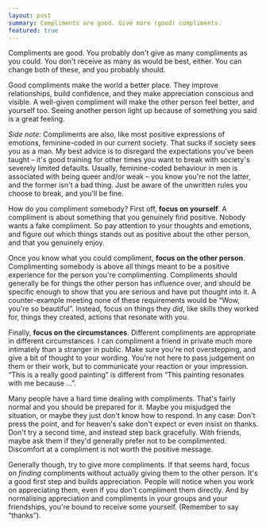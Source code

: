 ```yaml
---
layout: post
summary: Compliments are good. Give more (good) compliments.
featured: true
---
```


Compliments are good. You probably don't give as many compliments as you could. You don't receive as many as would be
best, either. You can change both of these, and you probably should.

Good compliments make the world a better place. They improve relationships, build confidence, and they make appreciation
conscious and visible. A well-given compliment will make the other person feel better, and yourself too. Seeing another
person light up because of something you said is a great feeling.

*Side note:* Compliments are also, like most positive expressions of emotions, feminine-coded in our current society.
That sucks if society sees you as a man. My best advice is to disregard the expectations you've been taught – it's good
training for other times you want to break with society's severely limited defaults. Usually, feminine-coded behaviour
in men is associated with being queer and/or weak – you know you're not the latter, and the former isn't a bad thing.
Just be aware of the unwritten rules you choose to break, and you'll be fine.

How do you compliment somebody? First off, **focus on yourself**. A compliment is about something that you genuinely
find positive. Nobody wants a fake compliment. So pay attention to your thoughts and emotions, and figure out which
things stands out as positive about the other person, and that you genuinely enjoy.

Once you know what you could compliment, **focus on the other person**. Complimenting somebody is above all things meant
to be a positive experience for the person you're complimenting. Compliments should generally be for things the other
person has influence over, and should be specific enough to show that you are serious and have put thought into it. A
counter-example meeting none of these requirements would be “Wow, you're so beautiful”. Instead, focus on things they
*did*, like skills they worked for, things they created, actions that resonate with you.

Finally, **focus on the circumstances**. Different compliments are appropriate in different circumstances. I can
compliment a friend in private much more intimately than a stranger in public. Make sure you're not overstepping, and
give a bit of thought to your wording. You're not here to pass judgement on them or their work, but to communicate your
reaction or your impression. “This is a really good painting” is different from “This painting resonates with me because
…”.

Many people have a hard time dealing with compliments. That's fairly normal and you should be prepared for it. Maybe you
misjudged the situation, or maybe they just don't know how to respond. In any case: Don't press the point, and for
heaven's sake don't expect or even insist on thanks. Don't try a second time, and instead step back gracefully. With
friends, maybe ask them if they'd generally prefer not to be complimented. Discomfort at a compliment is not worth the
positive message.

Generally though, try to give more compliments. If that seems hard, focus on *finding* compliments without actually
giving them to the other person. It's a good first step and builds appreciation. People will notice when you work on
appreciating them, even if you don't compliment them directly. And by normalising appreciation and compliments in your
groups and your friendships, you're bound to receive some yourself. (Remember to say “thanks”).

